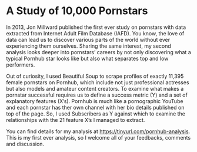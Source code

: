 # A Study of 10,000 Pornstars 
In 2013, Jon Millward published the first ever study on pornstars with data extracted from Internet Adult Film Database (IAFD). You know, the love of data can lead us to discover various parts of the world without ever experiencing them ourselves. Sharing the same interest, my second analysis looks deeper into pornstars’ careers by not only discovering what a typical Pornhub star looks like but also what separates top and low performers.  

Out of curiosity, I used Beautiful Soup to scrape profiles of exactly 11,395 female pornstars on Pornhub, which include not just professional actresses but also models and amateur content creators. To examine what makes a pornstar successful requires us to define a success metric (Y) and a set of explanatory features (X’s). Pornhub is much like a pornographic YouTube and each pornstar has ther own channel with her bio details published on top of the page. So, I used Subscribers as Y against which to examine the relationships with the 21 feature X’s I managed to extract.   

You can find details for my analysis at https://tinyurl.com/pornhub-analysis.
This is my first ever analysis, so I welcome all of your feedbacks, comments and discussion. 
